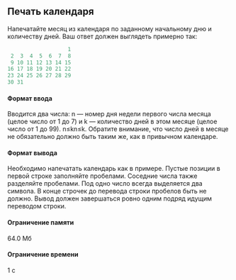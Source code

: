 ## Печать календаря ##

Напечатайте месяц из календаря по заданному начальному дню и количеству дней. Ваш ответ должен выглядеть примерно так:
```cpp
                   1
 2  3  4  5  6  7  8
 9 10 11 12 13 14 15
16 17 18 19 20 21 22
23 24 25 26 27 28 29
30 31
```
#### Формат ввода ####
Вводится два числа: n — номер дня недели первого числа месяца (целое число от 1 до 7) и k — количество дней в этом месяце (целое число от 1 до 99). n≤kn≤k. Обратите внимание, что число дней в месяце не обязательно должно быть таким же, как в привычном календаре.
#### Формат вывода ####
Необходимо напечатать календарь как в примере. Пустые позиции в первой строке заполняйте пробелами. Соседние числа также разделяйте пробелами. Под одно число всегда выделяется два символа. В конце строчек до перевода строки пробелов быть не должно. Вывод должен завершаться ровно одним подряд идущим переводом строки.
#### Ограничение памяти ####
64.0 Мб
#### Ограничение времени ####
1 с

